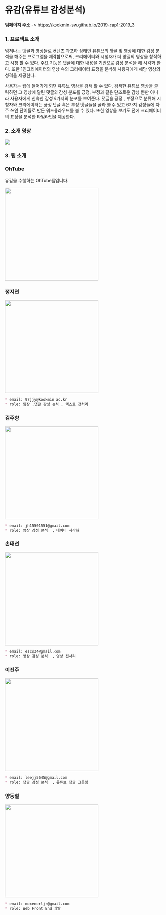 
# 유감(유튜브 감성분석)
**팀페이지 주소** -> https://kookmin-sw.github.io/2019-cap1-2019_3

### 1. 프로잭트 소개

넘쳐나는 댓글과 영상들로 컨텐츠 과포하 상태인 유튜브의 댓글 및 영상에 대한 감성 분석을 해주는 프로그램을 제작함으로써, 크리에이터와 시청자가 더 양질의 영상을 창작하고 시청 할 수 있다. 주요 기능은 댓글에 대한 내용을 기반으로 감성 분석을 해 시각화 한다. 또한 1인크리에이터의 영상 속의 크리에이터 표정을 분석해 사용자에게 해당 영상의 성격을 제공한다.

 사용자는 웹에 들어가게 되면 유튜브 영상을 검색 할 수 있다. 검색한 유튜브 영상을 클릭하면 그 영상에 달린 댓글의 감성 분포를 긍정, 부정과 같은 단조로운 감성 뿐만 아니라 사용자에게 친숙한 감성 6가지의 분포를 보여준다. 댓글을 긍정 , 부정으로 분류해 시청자와 크리에이터는 긍정 댓글 혹은 부정 댓글들을 골라 볼 수 있고 6가지 감성들에 자주 쓰인 단어들로 만든 워드클라우드를 볼 수 있다. 또한 영상을 보기도 전에 크리에이터의 표정을 분석한 타임라인을 제공한다.

### 2. 소개 영상
<img src="https://github.com/kookmin-sw/2019-cap1-2019_3/blob/master/Images/%EA%B3%84%ED%9A%8DUI.png"></img>
### 3. 팀 소개

### OhTube
<p>유감을 수행하는 OhTube팀입니다.</p>
<img src="https://github.com/kookmin-sw/2019-cap1-2019_3/blob/master/Images/OhTube_Logo.png"  width = "300px" height = "300px"></img>

### 정지연
<img src="https://github.com/kookmin-sw/2019-cap1-2019_3/blob/master/Images/jeong.JPG"  width = "300px" height = "300px"></img>


```markdown
* email: 97jjy@kookmin.ac.kr
* role: 팀장 ,댓글 감성 분석 , 텍스트 전처리 
```
### 김주향
<img src="https://github.com/kookmin-sw/2019-cap1-2019_3/blob/master/Images/kim.jpeg"   width = "300px" height = "300px"></img>


```markdown
* email: jh15501551@gmail.com
* role: 영상 감성 분석  , 데이터 시각화
```
### 손태선
<img src="https://github.com/kookmin-sw/2019-cap1-2019_3/blob/master/Images/son.jpeg"   width = "300px" height = "300px"></img>

```markdown
* email: escs34@gmail.com
* role: 영상 감성 분석  , 영상 전처리
```

### 이진주
<img src="https://github.com/kookmin-sw/2019-cap1-2019_3/blob/master/Images/lee.jpeg"  width = "300px" height = "300px"></img>


```markdown
* email: leejj5645@gmail.com
* role: 댓글 감성 분석  , 유튜브 댓글 크롤링
```

### 양동철
<img src="https://github.com/kookmin-sw/2019-cap1-2019_3/blob/master/Images/yang.jpeg"  width = "300px" height = "300px"></img>

```markdown
* email: moxenorljr@gmail.com
* role: Web Front End 개발
```


